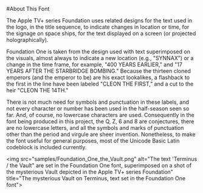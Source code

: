 #About This Font

The Apple TV+ series Foundation uses related designs for the text used in the logo, in the title sequence, to indicate changes in location or time, for the signage on space ships, for the text displayed on a screen (or projected holographically).

Foundation One is taken from the design used with text superimposed on the visuals, almost always to indicate a new location (e.g., "SYNNAX") or a change in the time frame, for example, "400 YEARS EARLIER," and "17 YEARS AFTER THE STARBRIDGE BOMBING." Because the thirteen cloned emperors (and the emperor to be) are his exact lookalikes, a flashback to the first in the line have been labeled "CLEON THE FIRST," and a cut to the heir "CLEON THE 14TH."

There is not much need for symbols and punctuation in these labels, and not every character or number has been used in the half-season seen so far.  And, of course, no lowercase characters are used. Consequently in the font being produced in this project, the Q, Z, 6 and 8 are conjectures, there are no lowercase letters, and all the symbols and marks of punctuation other than the period and virgule are sheer invention.  Nonetheless, to make the font useful for general purposes, most of the Unicode Basic Latin codeblock is included currently.

<img src="samples/Foundation_One_the_Vault.png" alt="The text 'Terminus / the Vault" are set in the Foundation One font, superimposed on a shot of the mysterious Vault depicted in the Apple TV+ series Foundation" title="The mysterious Vault on Terminus, text set in the Foundation One font">
